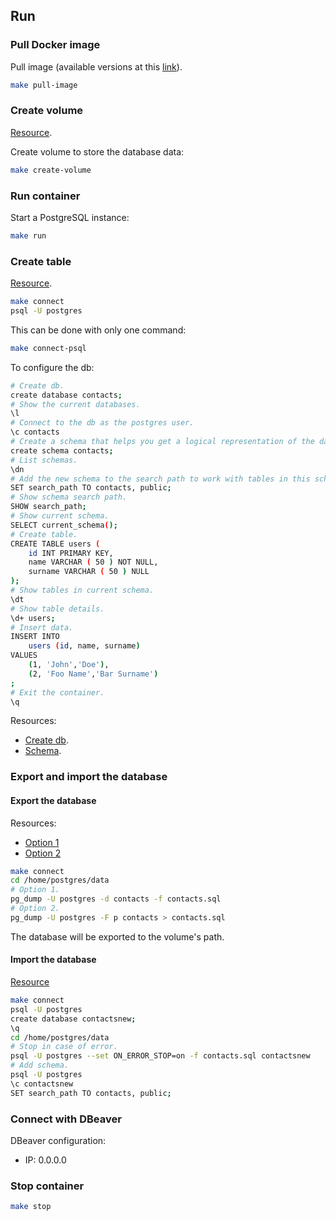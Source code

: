 ## Run

### Pull Docker image

Pull image (available versions at this [link](https://hub.docker.com/_/postgres/)).

```bash
make pull-image
```

### Create volume

[Resource](https://rhiyo.github.io/post/2021-4-21-running-postgres-in-docker-container-with-mounted-volume/).

Create volume to store the database data:

```bash
make create-volume
```

### Run container

Start a PostgreSQL instance:

```bash
make run
```

### Create table

[Resource](https://phoenixnap.com/kb/deploy-postgresql-on-docker).

```bash
make connect
psql -U postgres
```

This can be done with only one command:

```bash
make connect-psql
```

To configure the db:

```bash
# Create db.
create database contacts;
# Show the current databases.
\l
# Connect to the db as the postgres user.
\c contacts
# Create a schema that helps you get a logical representation of the database structure.
create schema contacts;
# List schemas.
\dn
# Add the new schema to the search path to work with tables in this schema without specifying the schema name.
SET search_path TO contacts, public;
# Show schema search path.
SHOW search_path;
# Show current schema.
SELECT current_schema();
# Create table.
CREATE TABLE users (
	id INT PRIMARY KEY,
	name VARCHAR ( 50 ) NOT NULL,
	surname VARCHAR ( 50 ) NULL
);
# Show tables in current schema.
\dt
# Show table details.
\d+ users;
# Insert data.
INSERT INTO
    users (id, name, surname)
VALUES
    (1, 'John','Doe'),
    (2, 'Foo Name','Bar Surname')
;
# Exit the container.
\q
```

Resources:
- [Create db](https://www.postgresqltutorial.com/postgresql-administration/postgresql-create-database/).
- [Schema](https://www.postgresqltutorial.com/postgresql-administration/postgresql-schema/).

### Export and import the database

#### Export the database

Resources:

- [Option 1](https://www.postgresqltutorial.com/postgresql-administration/postgresql-copy-database/)
- [Option 2](https://www.postgresqltutorial.com/postgresql-administration/postgresql-backup-database/)

```bash
make connect
cd /home/postgres/data
# Option 1.
pg_dump -U postgres -d contacts -f contacts.sql
# Option 2.
pg_dump -U postgres -F p contacts > contacts.sql
```

The database will be exported to the volume's path.

#### Import the database

[Resource](https://www.postgresqltutorial.com/postgresql-administration/postgresql-restore-database/)

```bash
make connect
psql -U postgres
create database contactsnew;
\q
cd /home/postgres/data
# Stop in case of error.
psql -U postgres --set ON_ERROR_STOP=on -f contacts.sql contactsnew
# Add schema.
psql -U postgres
\c contactsnew
SET search_path TO contacts, public;
```

### Connect with DBeaver

DBeaver configuration:

- IP: 0.0.0.0

### Stop container

```bash
make stop
```

